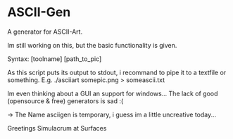 # ASCII-Gen
A generator for ASCII-Art.


Im still working on this, but the basic functionality is given.

Syntax: [toolname] [path_to_pic] 

As this script puts its output to stdout, i recommand to pipe it to a textfile or something. E.g. ./asciiart somepic.png > someascii.txt

Im even thinking about a GUI an support for windows... The lack of good (opensource & free) generators is sad :(

-> The Name asciigen is temporary, i guess im a little uncreative today... 

Greetings
Simulacrum at Surfaces 
